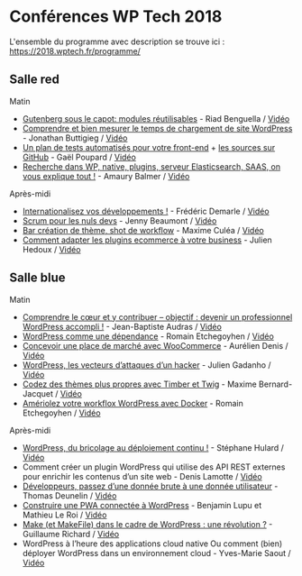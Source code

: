 # Conférences WP Tech 2018
L'ensemble du programme avec description se trouve ici : https://2018.wptech.fr/programme/

## Salle red
Matin
* [Gutenberg sous le capot: modules réutilisables](https://www.slideshare.net/riadbenguella/gutenberg-sous-le-capot-modules-rutilisables) - Riad Benguella / [Vidéo](https://www.youtube.com/watch?v=GKKAzXF7blE)
* [Comprendre et bien mesurer le temps de chargement de site WordPress](http://slides.com/jonathanbuttigieg/comprendre-et-bien-mesurer-le-temps-de-chargement-de-son-site-wordpress) - Jonathan Buttigieg / [Vidéo](https://www.youtube.com/watch?v=PfKIgXuUYdY)
* [Un plan de tests automatisés pour votre front-end](https://www.ffoodd.fr/wp-tech.2018/) + [les sources sur GitHub](https://github.com/ffoodd/Talks/tree/bfdad0f678daf814d901c5499df395433a594c64/wp-tech.2018) - Gaël Poupard / [Vidéo](https://www.youtube.com/watch?v=JD1nrs2yH88)
* [Recherche dans WP, native, plugins, serveur Elasticsearch, SAAS, on vous explique tout !](https://speakerdeck.com/herewithme/recherche-dans-wp-native-plugins-serveur-elasticsearch-saas-on-vous-explique-tout) - Amaury Balmer / [Vidéo](https://www.youtube.com/watch?v=WN7faRhsGDU)

Après-midi
* [Internationalisez vos développements !](https://www.slideshare.net/FrdricDemarle/internationalisez-vos-dveloppements-wp-tech-2018) - Frédéric Demarle / [Vidéo](https://www.youtube.com/watch?v=lQWdROk5III)
* [Scrum pour les nuls devs](https://www.slideshare.net/jennybeaumont/scrum-pour-les-nuls-devs) - Jenny Beaumont / [Vidéo](https://www.youtube.com/watch?v=kdfipIegZoI)
* [Bar création de thème, shot de workflow](http://slides.com/maximeculea/wp-tech-2018-shot-de-workflow) - Maxime Culéa / [Vidéo](https://www.youtube.com/watch?v=vAva3CXwm-k)
* [Comment adapter les plugins ecommerce à votre business](https://fr.slideshare.net/julienHEDOUX/comment-adapter-les-plugins-ecommerce-votre-business-wptech-2018-95366571) -  Julien Hedoux / [Vidéo](https://www.youtube.com/watch?v=CkoN3RrYniM)

## Salle blue
Matin
* [Comprendre le cœur et y contribuer – objectif : devenir un professionnel WordPress accompli !](https://jeanbaptisteaudras.com/portfolio/conference-au-wp-tech-2018-a-lyon-comprendre-le-coeur-wordpress-et-y-contribuer/) - Jean-Baptiste Audras / [Vidéo](https://www.youtube.com/watch?v=ZZgC4r2p8xQ)
* [WordPress comme une dépendance](https://docs.google.com/presentation/d/1x4IG4VZDbc8A1B1kKqX8wiWiSb11R1jESr0PqXZB2us/edit) - Romain Etchegoyhen / [Vidéo](https://www.youtube.com/watch?v=pjDanRbOnYs)
* [Concevoir une place de marché avec WooCommerce](https://wpchannel.com/woocommerce/tutoriels-woocommerce/concevoir-marketplace-woocommerce/) - Aurélien Denis / [Vidéo](https://www.youtube.com/watch?v=cvNbv1YdRiI)
* [WordPress, les vecteurs d’attaques d’un hacker](https://www.slideshare.net/JulienGadanho1/wordpress-les-vecteurs-dattaques-dun-hacker-wptech-2018) - Julien Gadanho / [Vidéo](https://www.youtube.com/watch?v=afFEz7LgD8Y)
* [Codez des thèmes plus propres avec Timber et Twig](https://docs.google.com/presentation/d/14Yy7DhuvNkfonlfI3W-52JuWU6yzF78NebXfB-W3Dhs/edit) - Maxime Bernard-Jacquet / [Vidéo](https://www.youtube.com/watch?v=6CGhih49ox0)
* [Amériolez votre workflox WordPress avec Docker](https://docs.google.com/presentation/d/1a11qkmmL964Zo9F4CKvIDp47LL7AlEYHzT5wArlpM2w/edit#slide=id.g3919ec3e9e_0_0) - Romain Etchegoyhen / [Vidéo](https://www.youtube.com/watch?v=pjDanRbOnYs)

Après-midi
* [WordPress, du bricolage au déploiement continu !](https://speakerdeck.com/shulard/wordpress-du-bricolage-au-deploiement-continue) - Stéphane Hulard / [Vidéo](https://www.youtube.com/watch?v=eUcl4qq6KKs)
* Comment créer un plugin WordPress qui utilise des API REST externes pour enrichir les contenus d’un site web - Denis Lamotte / [Vidéo](https://www.youtube.com/watch?v=_da5-irOJ9k)
* [Développeurs, passez d’une donnée brute à une donnée utilisateur](https://www.slideshare.net/ThomasDENEULIN/passez-dune-donne-brute-une-donne-utilisateur) - Thomas Deunelin / [Vidéo](https://www.youtube.com/watch?v=J99UJWYGmEk)
* [Construire une PWA connectée à WordPress](https://www.slideshare.net/blupu/construire-une-pwa-connecte-wordpress) - Benjamin Lupu et Mathieu Le Roi / [Vidéo](https://www.youtube.com/watch?v=jzg-w0M9DiA)
* [Make (et MakeFile) dans le cadre de WordPress : une révolution ?](https://www.slideshare.net/scaythe/make-et-make-file-dans-le-cadre-de-wordpress) - Guillaume Richard / [Vidéo](https://www.youtube.com/watch?v=2qorl_FYKd8)
* WordPress à l’heure des applications cloud native Ou comment (bien) déployer WordPress dans un environnement cloud - Yves-Marie Saout / [Vidéo](https://www.youtube.com/watch?v=_x3RLZ4875U)
